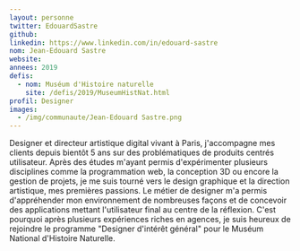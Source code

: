 ```yaml
---
layout: personne
twitter: EdouardSastre
github:
linkedin: https://www.linkedin.com/in/edouard-sastre
nom: Jean-Edouard Sastre
website:
annees: 2019
defis:
  - nom: Muséum d'Histoire naturelle
    site: /defis/2019/MuseumHistNat.html
profil: Designer
images:
  - /img/communaute/Jean-Edouard Sastre.png
---
```

Designer et directeur artistique digital vivant à Paris, j'accompagne mes clients depuis bientôt 5 ans sur des problématiques de produits centrés utilisateur. Après des études m'ayant permis d'expérimenter plusieurs disciplines comme la programmation web, la conception 3D ou encore la gestion de projets, je me suis tourné vers le design graphique et la direction artistique, mes premières passions. Le métier de designer m'a permis d'appréhender mon environnement de nombreuses façons et de concevoir des applications mettant l'utilisateur final au centre de la réflexion. C'est pourquoi après plusieurs expériences riches en agences, je suis heureux de rejoindre le programme "Designer d'intérêt général" pour le Muséum National d'Histoire Naturelle.

